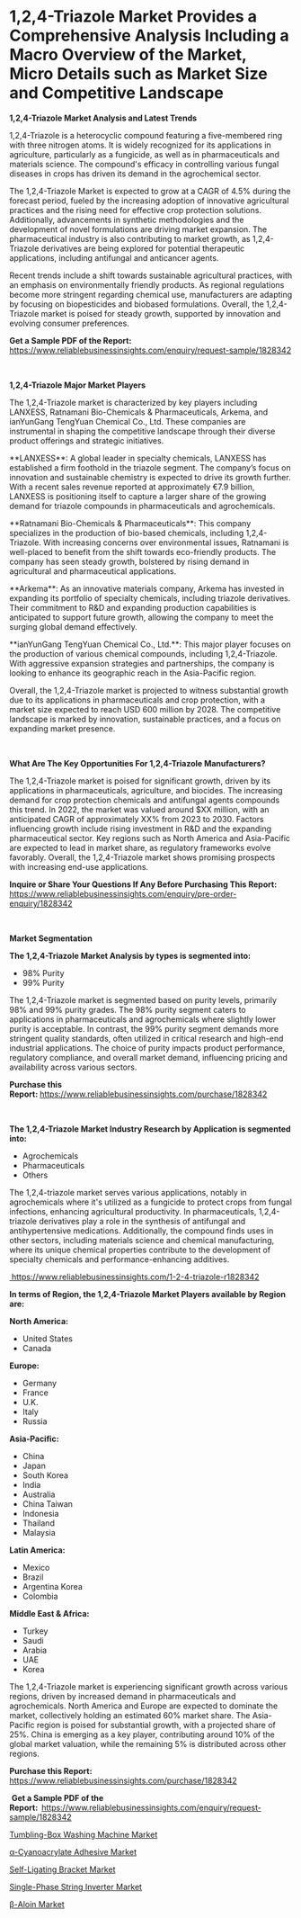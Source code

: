 <p><h1>1,2,4-Triazole Market Provides a Comprehensive Analysis Including a Macro Overview of the Market, Micro Details such as Market Size and Competitive Landscape</h1></p><p><strong>1,2,4-Triazole Market Analysis and Latest Trends</strong></p>
<p><p>1,2,4-Triazole is a heterocyclic compound featuring a five-membered ring with three nitrogen atoms. It is widely recognized for its applications in agriculture, particularly as a fungicide, as well as in pharmaceuticals and materials science. The compound's efficacy in controlling various fungal diseases in crops has driven its demand in the agrochemical sector.</p><p>The 1,2,4-Triazole Market is expected to grow at a CAGR of 4.5% during the forecast period, fueled by the increasing adoption of innovative agricultural practices and the rising need for effective crop protection solutions. Additionally, advancements in synthetic methodologies and the development of novel formulations are driving market expansion. The pharmaceutical industry is also contributing to market growth, as 1,2,4-Triazole derivatives are being explored for potential therapeutic applications, including antifungal and anticancer agents.</p><p>Recent trends include a shift towards sustainable agricultural practices, with an emphasis on environmentally friendly products. As regional regulations become more stringent regarding chemical use, manufacturers are adapting by focusing on biopesticides and biobased formulations. Overall, the 1,2,4-Triazole market is poised for steady growth, supported by innovation and evolving consumer preferences.</p></p>
<p><strong>Get a Sample PDF of the Report:&nbsp;</strong> <a href="https://www.reliablebusinessinsights.com/enquiry/request-sample/1828342?utm_campaign=57&utm_medium=2&utm_source=Github&utm_content=ia&utm_term=26032025&utm_id=124-triazole">https://www.reliablebusinessinsights.com/enquiry/request-sample/1828342</a></p>
<p>&nbsp;</p>
<p><strong>1,2,4-Triazole Major Market Players</strong></p>
<p><p>The 1,2,4-Triazole market is characterized by key players including LANXESS, Ratnamani Bio-Chemicals & Pharmaceuticals, Arkema, and ianYunGang TengYuan Chemical Co., Ltd. These companies are instrumental in shaping the competitive landscape through their diverse product offerings and strategic initiatives.</p><p>**LANXESS**: A global leader in specialty chemicals, LANXESS has established a firm foothold in the triazole segment. The company’s focus on innovation and sustainable chemistry is expected to drive its growth further. With a recent sales revenue reported at approximately €7.9 billion, LANXESS is positioning itself to capture a larger share of the growing demand for triazole compounds in pharmaceuticals and agrochemicals.</p><p>**Ratnamani Bio-Chemicals & Pharmaceuticals**: This company specializes in the production of bio-based chemicals, including 1,2,4-Triazole. With increasing concerns over environmental issues, Ratnamani is well-placed to benefit from the shift towards eco-friendly products. The company has seen steady growth, bolstered by rising demand in agricultural and pharmaceutical applications.</p><p>**Arkema**: As an innovative materials company, Arkema has invested in expanding its portfolio of specialty chemicals, including triazole derivatives. Their commitment to R&D and expanding production capabilities is anticipated to support future growth, allowing the company to meet the surging global demand effectively.</p><p>**ianYunGang TengYuan Chemical Co., Ltd.**: This major player focuses on the production of various chemical compounds, including 1,2,4-Triazole. With aggressive expansion strategies and partnerships, the company is looking to enhance its geographic reach in the Asia-Pacific region.</p><p>Overall, the 1,2,4-Triazole market is projected to witness substantial growth due to its applications in pharmaceuticals and crop protection, with a market size expected to reach USD 600 million by 2028. The competitive landscape is marked by innovation, sustainable practices, and a focus on expanding market presence.</p></p>
<p>&nbsp;</p>
<p><strong>What Are The Key Opportunities For 1,2,4-Triazole Manufacturers?</strong></p>
<p><p>The 1,2,4-Triazole market is poised for significant growth, driven by its applications in pharmaceuticals, agriculture, and biocides. The increasing demand for crop protection chemicals and antifungal agents compounds this trend. In 2022, the market was valued around $XX million, with an anticipated CAGR of approximately XX% from 2023 to 2030. Factors influencing growth include rising investment in R&D and the expanding pharmaceutical sector. Key regions such as North America and Asia-Pacific are expected to lead in market share, as regulatory frameworks evolve favorably. Overall, the 1,2,4-Triazole market shows promising prospects with increasing end-use applications.</p></p>
<p><strong>Inquire or Share Your Questions If Any Before Purchasing This Report:</strong> <a href="https://www.reliablebusinessinsights.com/enquiry/pre-order-enquiry/1828342?utm_campaign=57&utm_medium=2&utm_source=Github&utm_content=ia&utm_term=26032025&utm_id=124-triazole">https://www.reliablebusinessinsights.com/enquiry/pre-order-enquiry/1828342</a></p>
<p>&nbsp;</p>
<p><strong>Market Segmentation</strong></p>
<p><strong>The 1,2,4-Triazole Market Analysis by types is segmented into:</strong></p>
<p><ul><li>98% Purity</li><li>99% Purity</li></ul></p>
<p><p>The 1,2,4-Triazole market is segmented based on purity levels, primarily 98% and 99% purity grades. The 98% purity segment caters to applications in pharmaceuticals and agrochemicals where slightly lower purity is acceptable. In contrast, the 99% purity segment demands more stringent quality standards, often utilized in critical research and high-end industrial applications. The choice of purity impacts product performance, regulatory compliance, and overall market demand, influencing pricing and availability across various sectors.</p></p>
<p><strong>Purchase this Report:&nbsp;</strong><a href="https://www.reliablebusinessinsights.com/purchase/1828342?utm_campaign=57&utm_medium=2&utm_source=Github&utm_content=ia&utm_term=26032025&utm_id=124-triazole">https://www.reliablebusinessinsights.com/purchase/1828342</a></p>
<p>&nbsp;</p>
<p><strong>The 1,2,4-Triazole Market Industry Research by Application is segmented into:</strong></p>
<p><ul><li>Agrochemicals</li><li>Pharmaceuticals</li><li>Others</li></ul></p>
<p><p>The 1,2,4-triazole market serves various applications, notably in agrochemicals where it's utilized as a fungicide to protect crops from fungal infections, enhancing agricultural productivity. In pharmaceuticals, 1,2,4-triazole derivatives play a role in the synthesis of antifungal and antihypertensive medications. Additionally, the compound finds uses in other sectors, including materials science and chemical manufacturing, where its unique chemical properties contribute to the development of specialty chemicals and performance-enhancing additives.</p></p>
<p><a href="https://www.reliablebusinessinsights.com/1-2-4-triazole-r1828342?utm_campaign=57&utm_medium=2&utm_source=Github&utm_content=ia&utm_term=26032025&utm_id=124-triazole">&nbsp;https://www.reliablebusinessinsights.com/1-2-4-triazole-r1828342</a></p>
<p><strong>In terms of Region, the 1,2,4-Triazole Market Players available by Region are:</strong></p>
<p>
    <p> <strong> North America: </strong>
        <ul>
            <li>United States</li>
            <li>Canada</li>
        </ul>
        </p> 
    <p> <strong> Europe: </strong>
        <ul>
            <li>Germany</li>
            <li>France</li>
            <li>U.K.</li>
            <li>Italy</li>
            <li>Russia</li>
        </ul>
        </p> 
    <p> <strong> Asia-Pacific: </strong>
        <ul>
            <li>China</li>
            <li>Japan</li>
            <li>South Korea</li>
            <li>India</li>
            <li>Australia</li>
            <li>China Taiwan</li>
            <li>Indonesia</li>
            <li>Thailand</li>
            <li>Malaysia</li>
        </ul>
        </p> 
    <p> <strong> Latin America: </strong>
        <ul>
            <li>Mexico</li>
            <li>Brazil</li>
            <li>Argentina Korea</li>
            <li>Colombia</li>
        </ul>
        </p> 
    <p> <strong> Middle East & Africa: </strong>
        <ul>
            <li>Turkey</li>
            <li>Saudi</li>
            <li>Arabia</li>
            <li>UAE</li>
            <li>Korea</li>
        </ul>
    </p>
    </p>
<p><p>The 1,2,4-Triazole market is experiencing significant growth across various regions, driven by increased demand in pharmaceuticals and agrochemicals. North America and Europe are expected to dominate the market, collectively holding an estimated 60% market share. The Asia-Pacific region is poised for substantial growth, with a projected share of 25%. China is emerging as a key player, contributing around 10% of the global market valuation, while the remaining 5% is distributed across other regions.</p></p>
<p><strong>Purchase this Report: </strong><a href="https://www.reliablebusinessinsights.com/purchase/1828342?utm_campaign=57&utm_medium=2&utm_source=Github&utm_content=ia&utm_term=26032025&utm_id=124-triazole">https://www.reliablebusinessinsights.com/purchase/1828342</a></p>
<p>&nbsp;<strong>Get a Sample PDF of the Report:&nbsp;&nbsp;</strong><a href="https://www.reliablebusinessinsights.com/enquiry/request-sample/1828342?utm_campaign=57&utm_medium=2&utm_source=Github&utm_content=ia&utm_term=26032025&utm_id=124-triazole">https://www.reliablebusinessinsights.com/enquiry/request-sample/1828342</a></p>
<p><strong></strong></p>
<p><p><a href="https://github.com/dringmurza6r/Market-Research-Report-List-1/blob/main/tumbling-box-washing-machine-market.md?utm_campaign=57&utm_medium=2&utm_source=Github&utm_content=ia&utm_term=26032025&utm_id=124-triazole">Tumbling-Box Washing Machine Market</a></p><p><a href="https://github.com/ubavicachida/Market-Research-Report-List-1/blob/main/a-cyanoacrylate-adhesive-market.md?utm_campaign=57&utm_medium=2&utm_source=Github&utm_content=ia&utm_term=26032025&utm_id=124-triazole">α-Cyanoacrylate Adhesive Market</a></p><p><a href="https://github.com/daleogrando/Market-Research-Report-List-1/blob/main/self-ligating-bracket-market.md?utm_campaign=57&utm_medium=2&utm_source=Github&utm_content=ia&utm_term=26032025&utm_id=124-triazole">Self-Ligating Bracket Market</a></p><p><a href="https://github.com/gasikcalbos8/Market-Research-Report-List-1/blob/main/single-phase-string-inverter-market.md?utm_campaign=57&utm_medium=2&utm_source=Github&utm_content=ia&utm_term=26032025&utm_id=124-triazole">Single-Phase String Inverter Market</a></p><p><a href="https://github.com/vaduzunny/Market-Research-Report-List-1/blob/main/b-aloin-market.md?utm_campaign=57&utm_medium=2&utm_source=Github&utm_content=ia&utm_term=26032025&utm_id=124-triazole">β-Aloin Market</a></p></p>